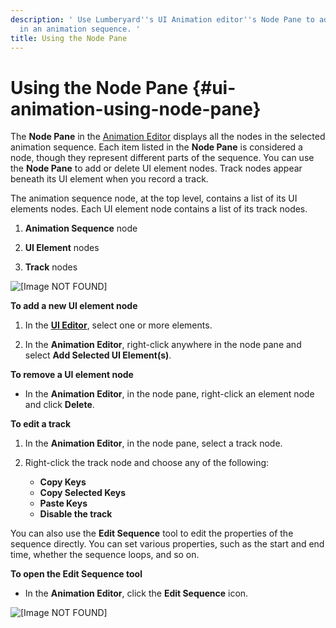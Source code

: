 ```yaml
---
description: ' Use Lumberyard''s UI Animation editor''s Node Pane to add or remove UI elements
  in an animation sequence. '
title: Using the Node Pane
---
```

# Using the Node Pane {#ui-animation-using-node-pane}

The **Node Pane** in the [Animation Editor](/docs/user-guide/features/user-interface/animation/_index.md) displays all the nodes in the selected animation sequence\. Each item listed in the **Node Pane** is considered a node, though they represent different parts of the sequence\. You can use the **Node Pane** to add or delete UI element nodes\. Track nodes appear beneath its UI element when you record a track\.

The animation sequence node, at the top level, contains a list of its UI elements nodes\. Each UI element node contains a list of its track nodes\.

1. **Animation Sequence** node

1. **UI Element** nodes

1. **Track** nodes

![\[Image NOT FOUND\]](/images/user-guide/ui-animation-node-pane.png)

**To add a new UI element node**

1. In the [**UI Editor**](/docs/user-guide/features/interactivity/user-interface/editor/using.md), select one or more elements\.

1. In the **Animation Editor**, right\-click anywhere in the node pane and select **Add Selected UI Element\(s\)**\.

**To remove a UI element node**
+ In the **Animation Editor**, in the node pane, right\-click an element node and click **Delete**\.

**To edit a track**

1. In the **Animation Editor**, in the node pane, select a track node\.

1. Right\-click the track node and choose any of the following:
   + **Copy Keys**
   + **Copy Selected Keys**
   + **Paste Keys**
   + **Disable the track**

You can also use the **Edit Sequence** tool to edit the properties of the sequence directly\. You can set various properties, such as the start and end time, whether the sequence loops, and so on\.

**To open the Edit Sequence tool**
+ In the **Animation Editor**, click the **Edit Sequence** icon\.

![\[Image NOT FOUND\]](/images/user-guide/ui-animation-edit-sequence.png)